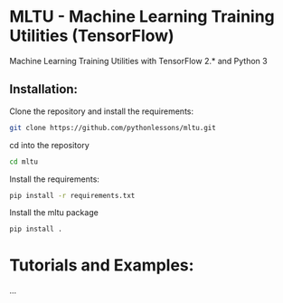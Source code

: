 # MLTU - Machine Learning Training Utilities (TensorFlow)
Machine Learning Training Utilities with TensorFlow 2.* and Python 3

## Installation:
Clone the repository and install the requirements:
```bash
git clone https://github.com/pythonlessons/mltu.git
```
cd into the repository
```bash
cd mltu
```
Install the requirements:
```bash
pip install -r requirements.txt
```

Install the mltu package
```bash
pip install .
```

# Tutorials and Examples:
...
